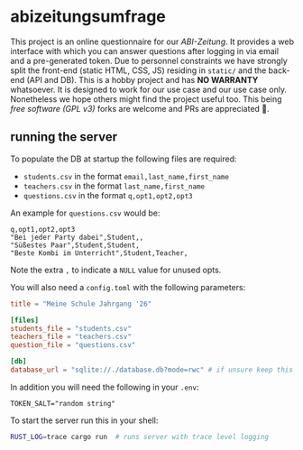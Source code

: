 # abizeitungsumfrage

This project is an online questionnaire for our *ABI-Zeitung*.
It provides a web interface with which you can answer questions after logging
in via email and a pre-generated token.
Due to personnel constraints we have strongly split the front-end
(static HTML, CSS, JS) residing in `static/` and the back-end (API and DB).
This is a hobby project and has **NO WARRANTY** whatsoever.
It is designed to work for our use case and our use case only.
Nonetheless we hope others might find the project useful too.
This being *free software (GPL v3)* forks are welcome and PRs are appreciated 💜.

## running the server

To populate the DB at startup the following files are required:

* `students.csv` in the format `email,last_name,first_name`
* `teachers.csv` in the format `last_name,first_name`
* `questions.csv` in the format `q,opt1,opt2,opt3`

An example for `questions.csv` would be:

```csv
q,opt1,opt2,opt3
"Bei jeder Party dabei",Student,,
"Süßestes Paar",Student,Student,
"Beste Kombi im Unterricht",Student,Teacher,
```

Note the extra `,` to indicate a `NULL` value for unused opts.

You will also need a `config.toml` with the following parameters:

```toml
title = "Meine Schule Jahrgang '26"

[files]
students_file = "students.csv"
teachers_file = "teachers.csv"
question_file = "questions.csv"

[db]
database_url = "sqlite://./database.db?mode=rwc" # if unsure keep this the way it is
```

In addition you will need the following in your `.env`:

```
TOKEN_SALT="random string"
```

To start the server run this in your shell:

```bash
RUST_LOG=trace cargo run  # runs server with trace level logging
```
